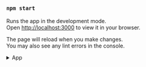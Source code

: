 ### `npm start`

Runs the app in the development mode.\
Open [http://localhost:3000](http://localhost:3000) to view it in your browser.

The page will reload when you make changes.\
You may also see any lint errors in the console.

<details>
  <summary>App</summary>
  <img width="317" src="app.png">
</details>
